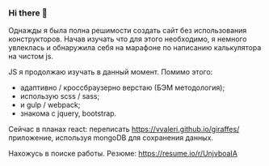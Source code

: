 ### Hi there 👋

Однажды я была полна решимости создать сайт без использования конструкторов. Начав изучать что для этого необходимо, я немного увлеклась и обнаружила себя на марафоне по написанию калькулятора на чистом js.

JS я продолжаю изучать в данный момент. Помимо этого:
- адаптивно / кроссбраузерно верстаю (БЭМ методология);
- использую scss / sass;
- и gulp / webpack;
- знакома с jquery, bootstrap.

Сейчас в планах react: переписать https://vvaleri.github.io/giraffes/ приложение, используя mongoDB для сохранения данных.

Нахожусь в поиске работы. 
Резюме: https://resume.io/r/UnjvboaIA


<!--
**vvaleri/vvaleri** is a ✨ _special_ ✨ repository because its `README.md` (this file) appears on your GitHub profile.

Here are some ideas to get you started:

- 🔭 I’m currently working on ...
- 🌱 I’m currently learning ...
- 👯 I’m looking to collaborate on ...
- 🤔 I’m looking for help with ...
- 💬 Ask me about ...
- 📫 How to reach me: ...
- 😄 Pronouns: ...
- ⚡ Fun fact: ...
-->

